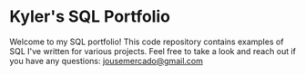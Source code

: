 # Kyler's SQL Portfolio
Welcome to my SQL portfolio! This code repository contains examples of SQL I've written for various projects. Feel free to take a look and reach out if you have any questions:
jousemercado@gmail.com
